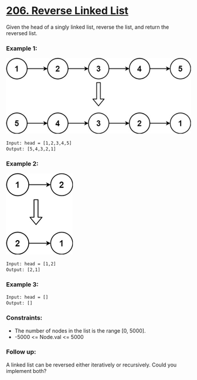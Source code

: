 # [206. Reverse Linked List][question-link]

Given the head of a singly linked list, reverse the list, and return the reversed list.

### Example 1:

![img.png](assets/images/example-1.png)
```text
Input: head = [1,2,3,4,5]
Output: [5,4,3,2,1]
```

### Example 2:

![img_1.png](assets/images/example-2.png)
```text
Input: head = [1,2]
Output: [2,1]
```

### Example 3:
```text
Input: head = []
Output: []
```

### Constraints:

* The number of nodes in the list is the range [0, 5000].
* -5000 <= Node.val <= 5000

### Follow up:

A linked list can be reversed either iteratively or recursively. Could you implement both?

[question-link]: https://leetcode.com/problems/reverse-linked-list/?envType=study-plan-v2&envId=leetcode-75